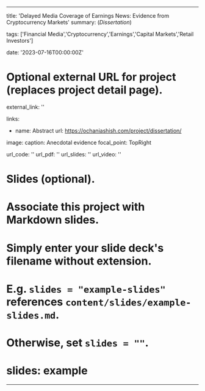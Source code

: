 
---
title: 'Delayed Media Coverage of Earnings News: Evidence from Cryptocurrency Markets'
summary: (*Dissertation*)  

tags: ['Financial Media','Cryptocurrency','Earnings','Capital Markets','Retail Investors']

date: '2023-07-16T00:00:00Z'

# Optional external URL for project (replaces project detail page).
external_link: ''

links:
  - name: Abstract
    url: https://ochaniashish.com/project/dissertation/

image: 
  caption: Anecdotal evidence
  focal_point: TopRight

url_code: ''
url_pdf: ''
url_slides: ''
url_video: ''

# Slides (optional).
#   Associate this project with Markdown slides.
#   Simply enter your slide deck's filename without extension.
#   E.g. `slides = "example-slides"` references `content/slides/example-slides.md`.
#   Otherwise, set `slides = ""`.
# slides: example
---

